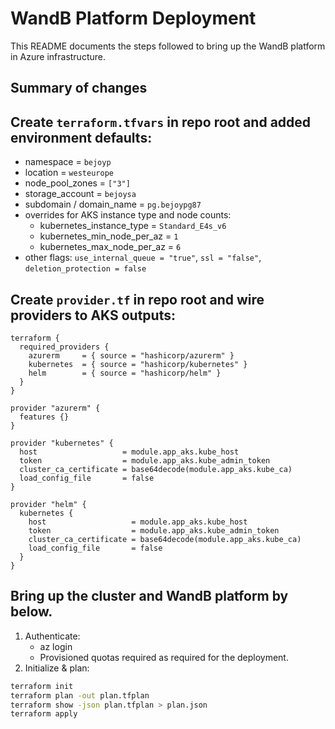 # WandB Platform Deployment

This README documents the steps followed to bring up the WandB platform in Azure infrastructure.

## Summary of changes

## Create `terraform.tfvars` in repo root and added environment defaults:
  - namespace = `bejoyp`
  - location = `westeurope`
  - node_pool_zones = `["3"]`
  - storage_account = `bejoysa`
  - subdomain / domain_name = `pg.bejoypg87`
  - overrides for AKS instance type and node counts:
    - kubernetes_instance_type = `Standard_E4s_v6`
    - kubernetes_min_node_per_az = `1`
    - kubernetes_max_node_per_az = `6`
  - other flags: `use_internal_queue = "true"`, `ssl = "false"`, `deletion_protection = false`

## Create `provider.tf` in repo root and wire providers to AKS outputs:

```hcl
terraform {
  required_providers {
    azurerm     = { source = "hashicorp/azurerm" }
    kubernetes  = { source = "hashicorp/kubernetes" }
    helm        = { source = "hashicorp/helm" }
  }
}

provider "azurerm" {
  features {}
}

provider "kubernetes" {
  host                   = module.app_aks.kube_host
  token                  = module.app_aks.kube_admin_token
  cluster_ca_certificate = base64decode(module.app_aks.kube_ca)
  load_config_file       = false
}

provider "helm" {
  kubernetes {
    host                   = module.app_aks.kube_host
    token                  = module.app_aks.kube_admin_token
    cluster_ca_certificate = base64decode(module.app_aks.kube_ca)
    load_config_file       = false
  }
}
```

## Bring up the cluster and WandB platform by below.
1. Authenticate:
   - az login
   - Provisioned quotas required as required for the deployment.
2. Initialize & plan:

```bash
terraform init
terraform plan -out plan.tfplan
terraform show -json plan.tfplan > plan.json
terraform apply
```